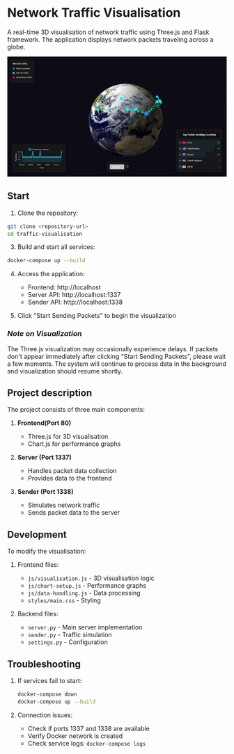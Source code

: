 # Network Traffic Visualisation

A real-time 3D visualisation of network traffic using Three.js and Flask framework. The application displays network packets traveling across a globe.

![Network Traffic Visualization](content/demo.gif)

## Start

1. Clone the repository:
```bash
git clone <repository-url>
cd traffic-visualisation
```

3. Build and start all services:
```bash
docker-compose up --build
```

4. Access the application:
   - Frontend: http://localhost
   - Server API: http://localhost:1337
   - Sender API: http://localhost:1338

5. Click "Start Sending Packets" to begin the visualization

### *Note on Visualization*

The Three.js visualization may occasionally experience delays. If packets don't appear immediately after clicking "Start Sending Packets", please wait a few moments. The system will continue to process data in the background and visualization should resume shortly.


## Project description

The project consists of three main components:

1. **Frontend(Port 80)**
   - Three.js for 3D visualisation
   - Chart.js for performance graphs

2. **Server (Port 1337)**
   - Handles packet data collection
   - Provides data to the frontend

3. **Sender (Port 1338)**
   - Simulates network traffic
   - Sends packet data to the server

## Development
To modify the visualisation:

1. Frontend files:
   - `js/visualisation.js` - 3D visualisation logic
   - `js/chart-setup.js` - Performance graphs
   - `js/data-handling.js` - Data processing
   - `styles/main.css` - Styling

2. Backend files:
   - `server.py` - Main server implementation
   - `sender.py` - Traffic simulation
   - `settings.py` - Configuration

## Troubleshooting
1. If services fail to start:
   ```bash
   docker-compose down
   docker-compose up --build
   ```

2. Connection issues:
   - Check if ports 1337 and 1338 are available
   - Verify Docker network is created
   - Check service logs: `docker-compose logs`
